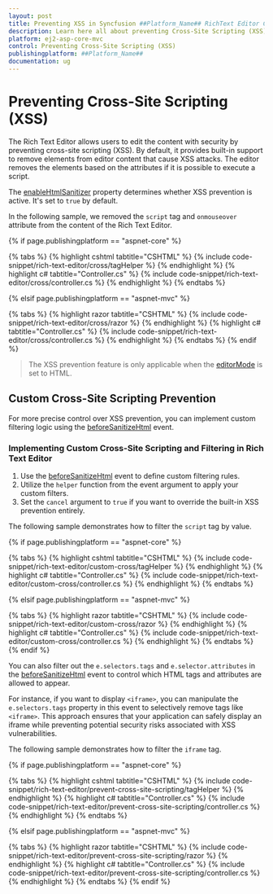 ```yaml
---
layout: post
title: Preventing XSS in Syncfusion ##Platform_Name## RichText Editor Control
description: Learn here all about preventing Cross-Site Scripting (XSS) in Syncfusion ##Platform_Name## Rich Text Editor control of Syncfusion Essential JS 2 and more.
platform: ej2-asp-core-mvc
control: Preventing Cross-Site Scripting (XSS)
publishingplatform: ##Platform_Name##
documentation: ug
---
```


# Preventing Cross-Site Scripting (XSS)

The Rich Text Editor allows users to edit the content with security by preventing cross-site scripting (XSS). By default, it provides built-in support to remove elements from editor content that cause XSS attacks. The editor removes the elements based on the attributes if it is possible to execute a script.

The [enableHtmlSanitizer](https://help.syncfusion.com/cr/aspnetcore-js2/syncfusion.ej2.richtexteditor.richtexteditor.html#Syncfusion_EJ2_RichTextEditor_RichTextEditor_EnableHtmlSanitizer) property determines whether XSS prevention is active. It's set to `true` by default.

In the following sample, we removed the `script` tag and `onmouseover` attribute from the content of the Rich Text Editor.

{% if page.publishingplatform == "aspnet-core" %}

{% tabs %}
{% highlight cshtml tabtitle="CSHTML" %}
{% include code-snippet/rich-text-editor/cross/tagHelper %}
{% endhighlight %}
{% highlight c# tabtitle="Controller.cs" %}
{% include code-snippet/rich-text-editor/cross/controller.cs %}
{% endhighlight %}
{% endtabs %}

{% elsif page.publishingplatform == "aspnet-mvc" %}

{% tabs %}
{% highlight razor tabtitle="CSHTML" %}
{% include code-snippet/rich-text-editor/cross/razor %}
{% endhighlight %}
{% highlight c# tabtitle="Controller.cs" %}
{% include code-snippet/rich-text-editor/cross/controller.cs %}
{% endhighlight %}
{% endtabs %}
{% endif %}


> The XSS prevention feature is only applicable when the [editorMode](https://help.syncfusion.com/cr/aspnetcore-js2/Syncfusion.EJ2.RichTextEditor.RichTextEditorBuilder.html#Syncfusion_EJ2_RichTextEditor_RichTextEditorBuilder_EditorMode_Syncfusion_EJ2_RichTextEditor_EditorMode_) is set to HTML.


## Custom Cross-Site Scripting Prevention

For more precise control over XSS prevention, you can implement custom filtering logic using the [beforeSanitizeHtml](https://help.syncfusion.com/cr/aspnetcore-js2/Syncfusion.EJ2.RichTextEditor.RichTextEditor.html#Syncfusion_EJ2_RichTextEditor_RichTextEditor_BeforeSanitizeHtml) event.

### Implementing Custom Cross-Site Scripting and Filtering in Rich Text Editor

1. Use the [beforeSanitizeHtml](https://help.syncfusion.com/cr/aspnetcore-js2/Syncfusion.EJ2.RichTextEditor.RichTextEditor.html#Syncfusion_EJ2_RichTextEditor_RichTextEditor_BeforeSanitizeHtml) event to define custom filtering rules.
2. Utilize the `helper` function from the event argument to apply your custom filters.
3. Set the `cancel` argument to `true` if you want to override the built-in XSS prevention entirely.

The following sample demonstrates how to filter the `script` tag by value.

{% if page.publishingplatform == "aspnet-core" %}

{% tabs %}
{% highlight cshtml tabtitle="CSHTML" %}
{% include code-snippet/rich-text-editor/custom-cross/tagHelper %}
{% endhighlight %}
{% highlight c# tabtitle="Controller.cs" %}
{% include code-snippet/rich-text-editor/custom-cross/controller.cs %}
{% endhighlight %}
{% endtabs %}

{% elsif page.publishingplatform == "aspnet-mvc" %}

{% tabs %}
{% highlight razor tabtitle="CSHTML" %}
{% include code-snippet/rich-text-editor/custom-cross/razor %}
{% endhighlight %}
{% highlight c# tabtitle="Controller.cs" %}
{% include code-snippet/rich-text-editor/custom-cross/controller.cs %}
{% endhighlight %}
{% endtabs %}
{% endif %}

You can also filter out the `e.selectors.tags` and `e.selector.attributes` in the [beforeSanitizeHtml](https://help.syncfusion.com/cr/aspnetcore-js2/Syncfusion.EJ2.RichTextEditor.RichTextEditor.html#Syncfusion_EJ2_RichTextEditor_RichTextEditor_BeforeSanitizeHtml) event to control which HTML tags and attributes are allowed to appear. 

For instance, if you want to display `<iframe>`, you can manipulate the `e.selectors.tags` property in this event to selectively remove tags like `<iframe>`. This approach ensures that your application can safely display an iframe while preventing potential security risks associated with XSS vulnerabilities.

The following sample demonstrates how to filter the `iframe` tag.

{% if page.publishingplatform == "aspnet-core" %}

{% tabs %}
{% highlight cshtml tabtitle="CSHTML" %}
{% include code-snippet/rich-text-editor/prevent-cross-site-scripting/tagHelper %}
{% endhighlight %}
{% highlight c# tabtitle="Controller.cs" %}
{% include code-snippet/rich-text-editor/prevent-cross-site-scripting/controller.cs %}
{% endhighlight %}
{% endtabs %}

{% elsif page.publishingplatform == "aspnet-mvc" %}

{% tabs %}
{% highlight razor tabtitle="CSHTML" %}
{% include code-snippet/rich-text-editor/prevent-cross-site-scripting/razor %}
{% endhighlight %}
{% highlight c# tabtitle="Controller.cs" %}
{% include code-snippet/rich-text-editor/prevent-cross-site-scripting/controller.cs %}
{% endhighlight %}
{% endtabs %}
{% endif %}